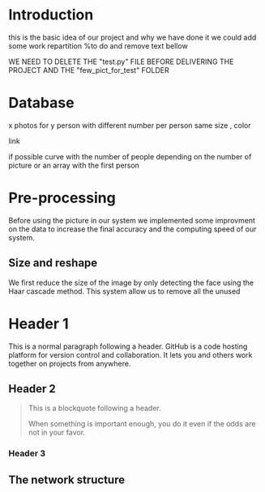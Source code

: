 # Introduction 

this is the basic idea of our project and why we have done it 
we could add some work repartition 
%to do and remove text bellow 

WE NEED TO DELETE THE "test.py" FILE BEFORE DELIVERING THE PROJECT
AND THE "few_pict_for_test" FOLDER 

# Database 

x photos for y person with different number per person same size , color 

link 

if possible curve with the number of people depending on the number of picture or an array with the first person 

# Pre-processing 

Before using the picture in our system we implemented some improvment on the data to increase the final accuracy and the computing speed of our system. 

## Size and reshape

We first reduce the size of the image by only detecting the face using the Haar cascade method. This system allow us to remove all the unused 


# Header 1

This is a normal paragraph following a header. GitHub is a code hosting platform for version control and collaboration. It lets you and others work together on projects from anywhere.

## Header 2

> This is a blockquote following a header.
>
> When something is important enough, you do it even if the odds are not in your favor.

### Header 3

## The network structure
